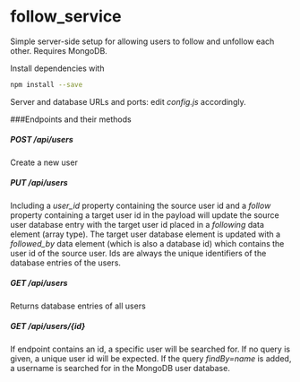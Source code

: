 # follow_service
Simple server-side setup for allowing users to follow and unfollow each other. Requires MongoDB.

Install dependencies with
```bash
npm install --save
```

Server and database URLs and ports: edit *config.js* accordingly.

###Endpoints and their methods

##### POST /api/users

Create a new user

##### PUT /api/users

Including a *user_id* property containing the source user id and a *follow* property containing a target user id in the payload will update the source user database entry with the target user id placed in a *following* data element (array type). The target user database element is updated with a *followed_by* data element (which is also a database id) which contains the user id of the source user. Ids are always the unique identifiers of the database entries of the users.

##### GET /api/users

Returns database entries of all users

##### GET /api/users/{id}

If endpoint contains an id, a specific user will be searched for. If no query is given, a unique user id will be expected. If the query *findBy=name* is added, a username is searched for in the MongoDB user database.

